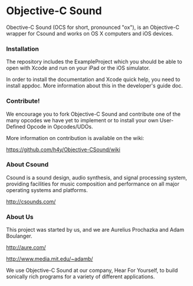 Objective-C Sound
=================

Obective-C Sound (OCS for short, pronounced "ox"), is an Objective-C wrapper
for Csound and works on OS X computers and iOS devices. 

### Installation

The repository includes the ExampleProject which you should be able to open
with Xcode and run on your iPad or the iOS simulator.

In order to install the documentation and Xcode quick help, you need to 
install appdoc.  More information about this in the developer's guide doc.

### Contribute!

We encourage you to fork Objective-C Sound and contribute one of the many 
opcodes we have yet to implement or to install your own User-Defined Opcode
in Opcodes/UDOs.  

More information on contribution is available on the wiki:

https://github.com/h4y/Objective-CSound/wiki

### About Csound

Csound is a sound design, audio synthesis, and signal processing system, 
providing facilities for music composition and performance on all major 
operating systems and platforms.

http://csounds.com/

### About Us

This project was started by us, and we are Aurelius Prochazka and Adam Boulanger.  

http://aure.com/

http://www.media.mit.edu/~adamb/

We use Objective-C Sound at our company, Hear For Yourself, to build 
sonically rich programs for a variety of different applications.
